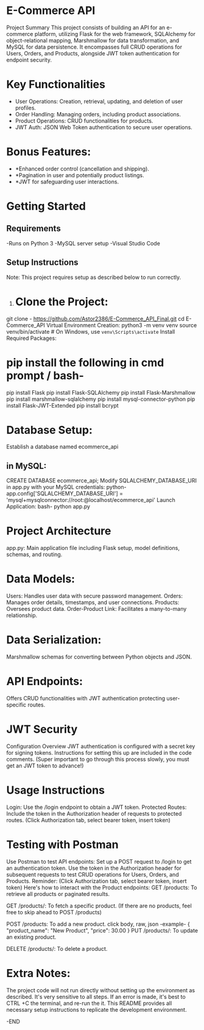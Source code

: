 # E-Commerce  API
Project Summary
This project consists of building an API for an e-commerce platform, utilizing Flask for the web framework, SQLAlchemy for object-relational mapping, Marshmallow for data transformation, and MySQL for data persistence.
It encompasses full CRUD operations for Users, Orders, and Products, alongside JWT token authentication for endpoint security.

# Key Functionalities
- User Operations: Creation, retrieval, updating, and deletion of user profiles.
- Order Handling: Managing orders, including product associations.
- Product Operations: CRUD functionalities for products.
- JWT Auth: JSON Web Token authentication to secure user operations.
# Bonus Features:
- *Enhanced order control (cancellation and shipping).
- *Pagination in user and potentially product listings.
- *JWT for safeguarding user interactions.

# Getting Started
## Requirements
-Runs on Python 3
-MySQL server setup
-Visual Studio Code

## Setup Instructions
Note: This project requires setup as described below to run correctly.

1. # Clone the Project:
git clone -      https://github.com/Astor2386/E-Commerce_API_Final.git
cd E-Commerce_API
Virtual Environment Creation:
python3 -m venv venv
source venv/bin/activate  # On Windows, use `venv\Scripts\activate`
Install Required Packages:
# pip install the following in cmd prompt / bash-
pip install Flask
pip install Flask-SQLAlchemy
pip install Flask-Marshmallow
pip install marshmallow-sqlalchemy
pip install mysql-connector-python
pip install Flask-JWT-Extended
pip install bcrypt

# Database Setup:
Establish a database named ecommerce_api 
## in MySQL:
CREATE DATABASE ecommerce_api;
Modify SQLALCHEMY_DATABASE_URI in app.py with your MySQL credentials:
python-
app.config['SQLALCHEMY_DATABASE_URI'] = 'mysql+mysqlconnector://root:<YOUR PASSWORD>@localhost/ecommerce_api'
Launch Application:
bash-
python app.py

# Project Architecture
app.py: Main application file including Flask setup, model definitions, schemas, and routing.

# Data Models:
Users: Handles user data with secure password management.
Orders: Manages order details, timestamps, and user connections.
Products: Oversees product data.
Order-Product Link: Facilitates a many-to-many relationship.

# Data Serialization:
Marshmallow schemas for converting between Python objects and JSON.

# API Endpoints:
Offers CRUD functionalities with JWT authentication protecting user-specific routes.

# JWT Security
Configuration Overview
JWT authentication is configured with a secret key for signing tokens. Instructions for setting this up are included in the code comments.
(Super important to go through this process slowly, you must get an JWT token to advance!)

# Usage Instructions
Login: Use the /login endpoint to obtain a JWT token.
Protected Routes: Include the token in the Authorization header of requests to protected routes.
(Click Authorization tab, select bearer token, insert token)

# Testing with Postman
Use Postman to test API endpoints:
Set up a POST request to /login to get an authentication token.
Use the token in the Authorization header for subsequent requests to test CRUD operations for Users, Orders, and Products.
Reminder: (Click Authorization tab, select bearer token, insert token)
Here's how to interact with the Product endpoints:
GET /products: To retrieve all products or paginated results.

GET /products/<id>: To fetch a specific product.
(If there are no products, feel free to skip ahead to POST /products)

POST /products: To add a new product. click body, raw, json
-example-
{
  "product_name": "New Product",
  "price": 30.00
}
PUT /products/<id>: To update an existing product.

DELETE /products/<id>: To delete a product.


# Extra Notes:
The project code will not run directly without setting up the environment as described. It's very sensitive to all steps.
If an error is made, it's best to CTRL +C the terminal, and re-run the it.
This README provides all necessary setup instructions to replicate the development environment.

-END
